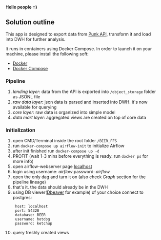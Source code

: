 **Hello people =)**

## **Solution outline**

This app is designed to export data from [Punk API](https://punkapi.com/documentation/v2), transform it and load into 
DWH for further analysis. 

It runs in containers using Docker Compose. In order to launch it on your machine, 
please install the following soft:
* [Docker](https://docs.docker.com/get-docker/)
* [Docker Compose](https://docs.docker.com/compose/install/)


### **Pipeline**

1. *landing layer*: data from the API is exported into `/object_storage` folder as JSONL file
2. *raw data layer*: json data is parsed and inserted into DWH. it's now available for querying
3. *core layer*: raw data is organized into simple model
4. *data mart layer*: aggregated views are created on top of core data

### **Initialization**

1. open CMD/Terminal inside the root folder `/BEER_FFS`
2. run `docker-compose up airflow-init` to initialize Airflow
3. after init finished run `docker-compose up -d`
4. PROFIT (wait 1-3 mins before everything is ready. run `docker ps` for more info)
5. open airflow-webserver page [localhost](localhost:8080)
6. login using username: *airflow*  password: *airflow*
7. open the only dag and turn it on (also check *Graph* section for the pipeline lineage)
8. that's it. the data should already be in the DWH
9. using DB viewer([Dbeaver](https://dbeaver.io/download/) for example) of your choice connect to postgres:
   ```
    host: localhost
    port: 54320
    database: BEER
    username: hotdog
    password: ketchup
10. query freshly created views